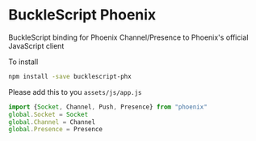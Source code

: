 # BuckleScript Phoenix
BuckleScript binding for Phoenix Channel/Presence to Phoenix's official JavaScript client

To install

```bash
npm install -save bucklescript-phx
```

Please add this to you `assets/js/app.js`
```javascript
import {Socket, Channel, Push, Presence} from "phoenix"
global.Socket = Socket
global.Channel = Channel
global.Presence = Presence
````